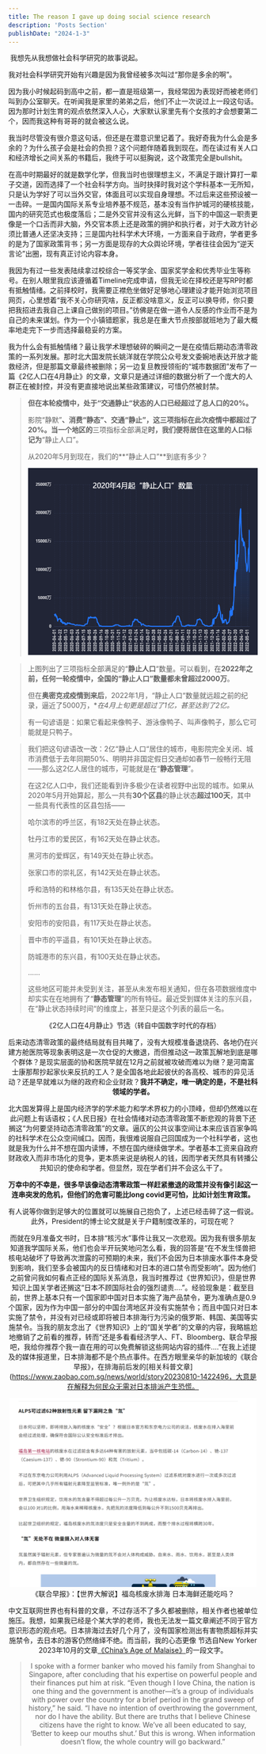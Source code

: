 ```yaml
---
title: The reason I gave up doing social science research
description: 'Posts Section'
publishDate: "2024-1-3"
---
```




​	我想先从我想做社会科学研究的故事说起。

​	我对社会科学研究开始有兴趣是因为我曾经被多次叫过“那你是多余的啊”。

​	因为我小时候起码到高中之前，都一直是班级第一，我经常因为表现好而被老师们叫到办公室聊天。在听闻我是家里的弟弟之后，他们不止一次说过上一段这句话。因为那时计划生育的观点依然深入人心，大家默认家里先有个女孩的才会想要第二个，因而我这种有哥哥的就会被这么说。

​	我当时尽管没有很介意这句话，但还是在潜意识里记着了。我好奇我为什么会是多余的？为什么孩子会是社会的负担？这个问题伴随着我到现在。而在读过有关人口和经济增长之间关系的书籍后，我终于可以挺胸说，这个政策完全是bullshit。

​	在高中时期最好的就是数学化学，但我当时也很理想主义，不满足于跟计算打一辈子交道，因而选择了一个社会科学方向。当时抉择时我对这个学科基本一无所知，只是认为学好了可以当外交官，体面且可以实现自身理想。不过后来这些预设被一一击碎。一是国内国际关系专业培养基不规范，基本没有当作护城河的硬核技能，国内的研究范式也极度落后；二是外交官并没有这么光鲜，当下的中国这一职责更像是一个口舌而非大脑，外交官本质上还是政策的拥护和执行者，对于大政方针必须比普通人还坚决支持；三是国内社科学术大环境，一方面来自于政府，学者更多的是为了国家政策背书；另一方面是现存的大众舆论环境，学者往往会因为“逆天言论”出圈，现有真正讨论内容本身。

​	我因为有过一些发表陆续拿过校综合一等奖学金、国家奖学金和优秀毕业生等称号。在别人眼里我应该遵循着Timeline完成申请，但我无论在择校还是写RP时都有抵触情绪。之前择校时，我需要正襟危坐做好足够地心理建设才能开始浏览项目网页，心里想着“我不关心你研究啥，反正都没啥意义，反正可以换导师，你只要把我招进去我自己上课自己做别的项目。”彷佛是在做一道令人反感的作业而不是为自己的未来谋划。作为一个小镇错题家，我总是在重大节点按部就班地为了最大概率地走完下一步而选择最稳妥的方案。

​	我为什么会有抵触情绪？最让我学术理想破碎的瞬间之一是在疫情后期动态清零政策的一系列发展。那时北大国发院长姚洋就在学院公众号发文委婉地表达开放才能救经济，但是那篇文章最终被删除；另一边复旦教授领衔的“城市数据团”发布了一篇《2亿人口在4月静止》的文章，文章只是通过详细的数据分析了一个庞大的人群正在被封控，并没有更直接地说出某些政策建议，可惜仍然被封禁。

> **但在本轮疫情中，处于“交通静止“状态的人口已经超过了总人口的20%。**
>
> 影院“静默”**、**消费“静态”**、**交通“静止”**，这三项指标在此次疫情中都超过了20%。当一个地区的**三项指标全部满足**时，我们便将居住在这里的人口标记为**“静止人口”。
>
> 从2020年5月到现在，我们的**“静止人口”**到底有多少？
>
> <img src="./assets/post-681221-627cc4b1e9cb9.png" style="width:500px" />

>上图列出了三项指标全部满足的“**静止人口**“数量。可以看到，在**2022年之前，**任何一轮疫情中，全国的“静止人口”数量都**未曾超过2000万**。
>
>但在**奥密克戎疫情到来后**，2022年1月，“静止人口“数量就远超之前的纪录，逼近了5000万，**在4月上旬更是超过了1亿，甚至达到了2亿。*
>
>有一句谚语是：如果它看起来像鸭子、游泳像鸭子、叫声像鸭子，那么它可能就是只鸭子。

>我们把这句谚语改一改：2亿“静止人口“居住的城市，电影院完全关闭、城市消费低于去年同期50%、明明并非国定假日交通却如春节一般畅行无阻——那么这2亿人居住的城市，可能就是在“**静态管理**”。
>
>在这2亿人口中，我们还能看到许多极少在读者视野中出现的城市。如果从2020年5月开始算起，那么一共有**30个区县**的静止状态**超过100天**，其中一些具有代表性的区县包括——
>
>哈尔滨市的呼兰区，有182天处在静止状态。
>
>牡丹江市的爱民区，有162天处在静止状态。
>
>黑河市的爱辉区，有149天处在静止状态。
>
>张家口市的崇礼区，有142天处在静止状态。
>
>呼和浩特的和林格尔县，有135天处在静止状态。
>
>忻州市的五台县，有131天处在静止状态。
>
>安阳市的安阳县，有117天处在静止状态。

>晋中市的平遥县，有101天处在静止状态。
>
>防城港市的东兴县，有100天处在静止状态。
>
>……
>
>这些地区可能并未受到关注，甚至从未发布相关通知，但在各项数据维度中却实实在在地拥有了“**静态管理**”的所有特征。最近受到媒体关注的东兴县，在“静止状态持续时间“的维度上，甚至只是这个列表的最后一名。

<center>《2亿人口在4月静止》节选（转自中国数字时代的存档）<center>

​	后来动态清零政策的最终结局就有目共睹了，没有大规模准备退烧药、各地仍在兴建方舱医院等现象表明这是一次仓促的大撤退，而但推动这一政策瓦解地到底是哪个群体？是现实层面的协和医院早就在12月之前就被攻破而难以为继？是河南富士康那帮抄起家伙来反抗的工人？是全国各地此起彼伏的各高校、城市的异见活动？还是早就难以为继的政府和企业财政？**我并不确定，唯一确定的是，不是社科领域的学者。**

​	北大国发算得上是国内经济学的学术能力和学术界权力的小顶峰，但却仍然难以在此问题上有话语权；《人民日报》在社会情绪对动态清零政策不断悲观的背景下还搁这“为何要坚持动态清零政策”的文章。逼仄的公共议事空间让本来应该百家争鸣的社科学术在公众空间缄口。因而，我很难说服自己回国成为一个社科学者，这也就是我为什么并不想在国内读博，不想在国内继续做学术。学者基本工资来自政府财政收入而非市场化的竞争，更本质来说是纳税人的钱，因而学者天然具有转播公共知识的使命和学者。但显然，现在学者们并不会这么干了。

​	**万幸中的不幸是，很多早该像动态清零政策一样赶紧撤退的政策并没有像引起这一连串突发的危机，但他们的危害可能比long covid更可怕，比如计划生育政策。**

​	有人说等你做到足够大的位置就可以施展自己抱负了，上述已经击碎了这一假说。此外，President的博士论文就是关于户籍制度改革的，可现在呢？

​	而就在9月准备文书时，日本排“核污水”事件让我又一次悲观。因为我有很多朋友知道我学国际关系，他们也会半开玩笑地问怎么看，我的回答是“在不发生怪兽把核电站破坏了导致再次泄露的可预期的未来，我们不会因为日本排废水事件本身受到影响，我们至多会被国内的反日情绪和对日本的进口禁令而受影响”。因为他们之前曾问我如何看点正经的国际关系消息，我当时推荐过《世界知识》，但是世界知识上国关学者还搁这“日本不顾国际社会的强烈谴责....”。经验现象是：截至目前，世界上基本只有一个国家即中国对日本实施了海产品禁令，更为准确点是0.9个国家，因为作为中国一部分的中国台湾地区并没有实施禁令；而且中国只对日本实施了禁令，并没有对已经或即将被日本排海行为污染的俄罗斯、韩国、美国等实施禁令。当我的朋友念出了《世界知识》上的“国关学者”的文章的内容，我略尴尬地撤销了之前看的推荐，转而“还是多看看经济学人、FT、Bloomberg、联合早报吧，我给你推荐个我一直在用的可以免费解锁这些网站内容的插件....”在我上述提及的媒体报道里，日本排海都不是个热点事件。在西方眼里亲华的新加坡的《联合早报》，在排海前后发的[相关科普文章](https://www.zaobao.com.sg/news/world/story20230810-1422496，大意是在解释为何民众无需对日本排派产生恐慌。

<img src="./assets/image-20231203161706594.png" style="width:500px" />

<center>《联合早报》：【世界大解说】福岛核废水排海 日本海鲜还能吃吗？</center>

​	中文互联网世界也有科普的文章，不过存活不了多久都被删除，相关作者也被单位施压。我想，如果我已经是个某大学的老师，我也无法发一篇文章阐述不同于官方意识形态的观点吧。日本排海过去好几个月了，没有国家检测出有害物质超标并实施禁令，去日本的游客仍然络绎不绝。而当前，我的心态更像 节选自New Yorker 2023年10月的文章[《China’s Age of Malaise》](https://www.newyorker.com/magazine/2023/10/30/chinas-age-of-malaise)的一段文字。

> I spoke with a former banker who moved his family from Shanghai to Singapore, after concluding that his expertise on powerful people and their finances put him at risk. “Even though I love China, the nation is one thing and the government is another—it’s a group of individuals with power over the country for a brief period in the grand sweep of history,” he said. “I have no intention of overthrowing the government, nor do I have the ability. But there are truths that I believe Chinese citizens have the right to know. We’ve all been educated to say, ‘Better to keep our mouths shut.’ But this is wrong. When information doesn’t flow, the whole country will go backward.”

